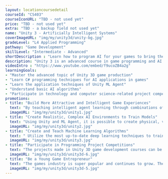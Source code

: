 ```yaml
---
layout: locationcoursedetail
courseId: "CS403"
courseIconURL: "TBD - not used yet"
price: "TBD - not used yet"
extra: "TBD - a backup field not used yet"
name: "Unity 3 - Artificially Intelligent Systems"
coverImageURL: "img/my/unity3d/unity-bg.jpg"
gradeLevel: "L4 Applied Programming"
pathway: "Game Development"
skillLevel: "Intermediate - Advanced"
shortDescription : "Learn how to program AI for your games to bring them to the next level!"
description: "Unity 3 is an advanced course in game programming and AI applications, mainly applying AI algorithms in game development, learning and applying AI knowledge while improving your own game project."
videoIntro : "https://www.youtube.com/embed/f9ucoZB4a2g"
learningGoals:
- "Master the advanced topic of Unity 3D game production"
- "Learn C# programming techniques for AI applications in games"
- "Learn the application techniques of Unity ML Agent"
- "Understand basic AI algorithms"
- "Participate in technology and computer science-related project competitions"
promotions:
- title: "Build More Attractive and Intelligent Game Experiences"
  text: "By teaching intelligent agent learning through combinations of deep and imitation learning, you will be able to create more immersive gameplay and enhance the gaming experience."
  imageURL: "img/my/unity3d/unity1.jpg"
- title: "Create Realistic, Complex AI Environments to Train Models"
  text: "Using Unity and ML Agent, it is possible to create physical, visual, and cognitively enriched AI environments that students can use for benchmarking as well as for researching new algorithms and methods."
  imageURL: "img/my/unity3d/unity2.jpg"
- title: "Create and Teach Machine Learning Algorithms"
  text: " Utilize the most up-to-date deep learning techniques to train and embed ML Agent intelligent agents into creative projects of your own design."
  imageURL: "img/my/unity3d/unity3.jpg"
- title: "Participate in Programming Project Competitions"
  text: "The projects made in Unity 3D game development courses can be great submissions for programming project competitions. Get creative! Get involved in solving life's problems, do experiments, publish projects, and build a foundation for college applications."
  imageURL: "img/my/unity3d/unity3d-6.jpg"
- title: "Be a Young Game Entrepreneur"
  text: "The games industry is super popular and continues to grow. The younger generation always sets the bar higher in the industry and innovates when it comes to games and design. By learning Unity, you will be part of this movement."
  imageURL: "img/my/unity3d/unity3d-5.jpg"
---
```

